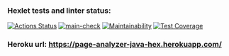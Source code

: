 ### Hexlet tests and linter status:
[![Actions Status](https://github.com/AlekseyNechunaev/java-project-72/workflows/hexlet-check/badge.svg)](https://github.com/AlekseyNechunaev/java-project-72/actions)
[![main-check](https://github.com/AlekseyNechunaev/java-project-72/actions/workflows/main-check.yml/badge.svg)](https://github.com/AlekseyNechunaev/java-project-72/actions/workflows/main-check.yml)
[![Maintainability](https://api.codeclimate.com/v1/badges/df9c1bc4f9d6a741d334/maintainability)](https://codeclimate.com/github/AlekseyNechunaev/java-project-72/maintainability)
[![Test Coverage](https://api.codeclimate.com/v1/badges/df9c1bc4f9d6a741d334/test_coverage)](https://codeclimate.com/github/AlekseyNechunaev/java-project-72/test_coverage)
### Heroku url: https://page-analyzer-java-hex.herokuapp.com/
